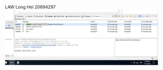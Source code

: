 LAW Long Hei 20694297
![](https://github.com/TonyNLM/3111-lab1-2022S/blob/master/Screenshot%202022-02-21%20214054.jpg)
